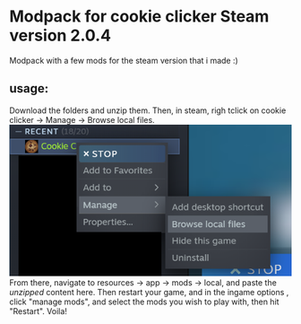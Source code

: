 # Modpack for cookie clicker Steam version 2.0.4

Modpack with a few mods for the steam version that i made :)

## usage:
Download the folders and unzip them.
Then, in steam, righ tclick on cookie clicker -> Manage -> Browse local files.
![Alt text](localFiles.png "Local files")
From there, navigate to resources -> app -> mods -> local, and paste the *unzipped* content here.
Then restart your game, and in the ingame options , click "manage mods", and select the mods you wish to play with, then hit "Restart". Voila!
